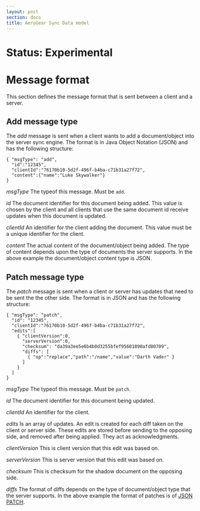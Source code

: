 ```yaml
---
layout: post
section: docs
title: AeroGear Sync Data model
---
```

# Status: Experimental

# Message format
This section defines the message format that is sent between a client and a server.

## Add message type
The _add_ message is sent when a client wants to add a document/object into the server sync engine.
The format is in Java Object Notation (JSON) and has the following structure:

    { "msgType": "add",
      "id":"12345",
      "clientId":"76170b10-5d2f-496f-b4ba-c71b31a27f72",
      "content":{"name":"Luke Skywalker"}
    }

*msgType*
The typeof this message. Must be ```add```.

*id*
The document identifier for this document being added. This value is chosen by the client and all clients that use the same document id receive updates when this
document is updated.

*clientId*
An identifier for the client adding the document. This value must be a unique identifier for the client.

*content*
The actual content of the document/object being added. The type of content depends upon the type of documents the server supports.
In the above example the document/object content type is JSON.

## Patch message type
The _patch_ message is sent when a client or server has updates that need to be sent the the other side.
The format is in JSON and has the following structure:

    { "msgType": "patch",
      "id": "12345",
      "clientId":"76170b10-5d2f-496f-b4ba-c71b31a27f72",
      "edits":[
        { "clientVersion":0,
          "serverVersion":0,
          "checksum": "da39a3ee5e6b4b0d3255bfef95601890afd80709",
          "diffs": [
            { "op":"replace","path":"/name","value":"Darth Vader" }
          ]
        }
      ]
    }

*msgType*
The typeof this message. Must be ```patch```.

*id*
The document identifier for this document being updated.

*clientId*
An identifier for the client.

*edits*
Is an array of updates. An edit is created for each diff taken on the client or server side. These edits are stored before sending to the opposing side, and
removed after being applied. They act as acknowledgments.

*clientVersion*
This is client version that this edit was based on.

*serverVersion*
This is server version that this edit was based on.

*checksum*
This is checksum for the shadow document on the opposing side.

*diffs*
The format of diffs depends on the type of document/object type that the server supports. In the above example the format of patches is of
[JSON PATCH](https://tools.ietf.org/html/rfc6902).


